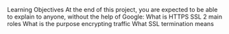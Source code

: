 Learning Objectives
At the end of this project, you are expected to be able to explain to anyone, without the help of Google:
What is HTTPS SSL 2 main roles
What is the purpose encrypting traffic
What SSL termination means
